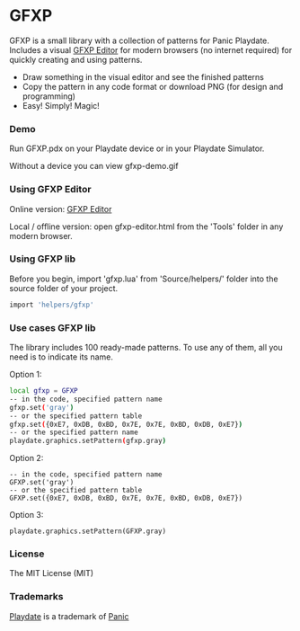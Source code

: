 # GFXP

GFXP is a small library with a collection of patterns for Panic Playdate. Includes a visual [GFXP Editor](http://www.ivansergeev.com/gfxp/) for modern browsers (no internet required) for quickly creating and using patterns.

- Draw something in the visual editor and see the finished patterns
- Copy the pattern in any code format or download PNG (for design and programming)
- Easy! Simply! Magic!


### Demo

Run GFXP.pdx on your Playdate device or in your Playdate Simulator.

Without a device you can view gfxp-demo.gif


### Using GFXP Editor

Online version: [GFXP Editor](http://www.ivansergeev.com/gfxp/)

Local / offline version: open gfxp-editor.html from the 'Tools' folder in any modern browser.


### Using GFXP lib

Before you begin, import 'gfxp.lua' from 'Source/helpers/' folder into the source folder of your project.

```sh
import 'helpers/gfxp'
```


### Use cases GFXP lib

The library includes 100 ready-made patterns. To use any of them, all you need is to indicate its name.

Option 1:

```sh
local gfxp = GFXP
-- in the code, specified pattern name
gfxp.set('gray')
-- or the specified pattern table
gfxp.set({0xE7, 0xDB, 0xBD, 0x7E, 0x7E, 0xBD, 0xDB, 0xE7})
-- or the specified pattern name
playdate.graphics.setPattern(gfxp.gray)
```

Option 2:

```
-- in the code, specified pattern name
GFXP.set('gray')
-- or the specified pattern table
GFXP.set({0xE7, 0xDB, 0xBD, 0x7E, 0x7E, 0xBD, 0xDB, 0xE7})
```

Option 3:

```
playdate.graphics.setPattern(GFXP.gray)	
```



### License

The MIT License (MIT)


### Trademarks

[Playdate](https://play.date/) is a trademark of [Panic](https://panic.com/)
